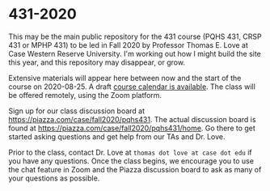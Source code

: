 # 431-2020

This may be the main public repository for the 431 course (PQHS 431, CRSP 431 or MPHP 431) to be led in Fall 2020 by Professor Thomas E. Love at Case Western Reserve University. I'm working out how I might build the site this year, and this repository may disappear, or grow.

Extensive materials will appear here between now and the start of the course on 2020-08-25. A draft [course calendar is available](https://github.com/THOMASELOVE/431-2020/blob/master/calendar.md). The class will be offered remotely, using the Zoom platform. 

Sign up for our class discussion board at https://piazza.com/case/fall2020/pqhs431. The actual discussion board is found at https://piazza.com/case/fall2020/pqhs431/home. Go there to get started asking questions and get help from our TAs and Dr. Love.

Prior to the class, contact Dr. Love at `thomas dot love at case dot edu` if you have any questions. Once the class begins, we encourage you to use the chat feature in Zoom and the Piazza discussion board to ask as many of your questions as possible.
